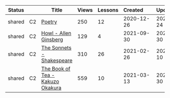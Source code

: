 |Status| |Title|Views|Lessons|Created&nbsp;&nbsp;&nbsp;&nbsp;&nbsp;&nbsp;|Updated&nbsp;&nbsp;&nbsp;&nbsp;&nbsp;&nbsp;|
|------|-|-----|-----|-------|--------------|--------------|
|shared|C2|[Poetry](https://www.lingq.com/en/learn/en/web/library/course/755921)|250|12|2020-12-26|2021-10-24
|shared|C2|[Howl - Allen Ginsberg](https://www.lingq.com/en/learn/en/web/library/course/928496)|129|4|2021-09-30|2021-09-30
|shared|C2|[The Sonnets - Shakespeare](https://www.lingq.com/en/learn/en/web/library/course/799368)|310|26|2021-02-26|2021-08-10
|shared|C2|[The Book of Tea - Kakuzo Okakura](https://www.lingq.com/en/learn/en/web/library/course/809537)|559|10|2021-03-13|2021-03-30
